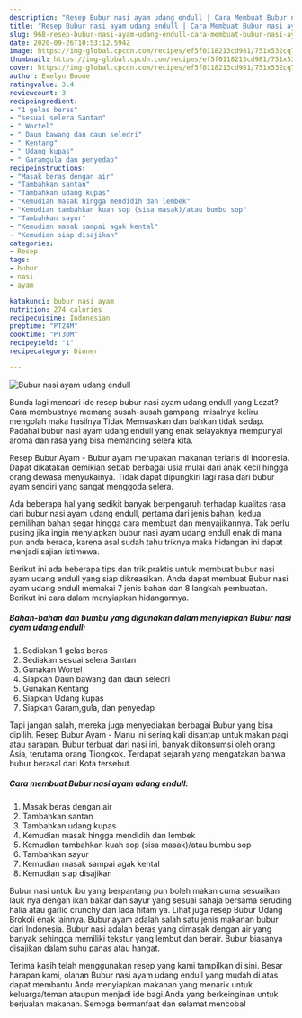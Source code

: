 ```yaml
---
description: "Resep Bubur nasi ayam udang endull | Cara Membuat Bubur nasi ayam udang endull Yang Bikin Ngiler"
title: "Resep Bubur nasi ayam udang endull | Cara Membuat Bubur nasi ayam udang endull Yang Bikin Ngiler"
slug: 968-resep-bubur-nasi-ayam-udang-endull-cara-membuat-bubur-nasi-ayam-udang-endull-yang-bikin-ngiler
date: 2020-09-26T10:53:12.594Z
image: https://img-global.cpcdn.com/recipes/ef5f0118213cd981/751x532cq70/bubur-nasi-ayam-udang-endull-foto-resep-utama.jpg
thumbnail: https://img-global.cpcdn.com/recipes/ef5f0118213cd981/751x532cq70/bubur-nasi-ayam-udang-endull-foto-resep-utama.jpg
cover: https://img-global.cpcdn.com/recipes/ef5f0118213cd981/751x532cq70/bubur-nasi-ayam-udang-endull-foto-resep-utama.jpg
author: Evelyn Boone
ratingvalue: 3.4
reviewcount: 3
recipeingredient:
- "1 gelas beras"
- "sesuai selera Santan"
- " Wortel"
- " Daun bawang dan daun seledri"
- " Kentang"
- " Udang kupas"
- " Garamgula dan penyedap"
recipeinstructions:
- "Masak beras dengan air"
- "Tambahkan santan"
- "Tambahkan udang kupas"
- "Kemudian masak hingga mendidih dan lembek"
- "Kemudian tambahkan kuah sop (sisa masak)/atau bumbu sop"
- "Tambahkan sayur"
- "Kemudian masak sampai agak kental"
- "Kemudian siap disajikan"
categories:
- Resep
tags:
- bubur
- nasi
- ayam

katakunci: bubur nasi ayam 
nutrition: 274 calories
recipecuisine: Indonesian
preptime: "PT24M"
cooktime: "PT30M"
recipeyield: "1"
recipecategory: Dinner

---
```



![Bubur nasi ayam udang endull](https://img-global.cpcdn.com/recipes/ef5f0118213cd981/751x532cq70/bubur-nasi-ayam-udang-endull-foto-resep-utama.jpg)

Bunda lagi mencari ide resep bubur nasi ayam udang endull yang Lezat? Cara membuatnya memang susah-susah gampang. misalnya keliru mengolah maka hasilnya Tidak Memuaskan dan bahkan tidak sedap. Padahal bubur nasi ayam udang endull yang enak selayaknya mempunyai aroma dan rasa yang bisa memancing selera kita.

Resep Bubur Ayam - Bubur ayam merupakan makanan terlaris di Indonesia. Dapat dikatakan demikian sebab berbagai usia mulai dari anak kecil hingga orang dewasa menyukainya. Tidak dapat dipungkiri lagi rasa dari bubur ayam sendiri yang sangat menggoda selera.

Ada beberapa hal yang sedikit banyak berpengaruh terhadap kualitas rasa dari bubur nasi ayam udang endull, pertama dari jenis bahan, kedua pemilihan bahan segar hingga cara membuat dan menyajikannya. Tak perlu pusing jika ingin menyiapkan bubur nasi ayam udang endull enak di mana pun anda berada, karena asal sudah tahu triknya maka hidangan ini dapat menjadi sajian istimewa.


Berikut ini ada beberapa tips dan trik praktis untuk membuat bubur nasi ayam udang endull yang siap dikreasikan. Anda dapat membuat Bubur nasi ayam udang endull memakai 7 jenis bahan dan 8 langkah pembuatan. Berikut ini cara dalam menyiapkan hidangannya.

<!--inarticleads1-->

##### Bahan-bahan dan bumbu yang digunakan dalam menyiapkan Bubur nasi ayam udang endull:

1. Sediakan 1 gelas beras
1. Sediakan sesuai selera Santan
1. Gunakan  Wortel
1. Siapkan  Daun bawang dan daun seledri
1. Gunakan  Kentang
1. Siapkan  Udang kupas
1. Siapkan  Garam,gula, dan penyedap


Tapi jangan salah, mereka juga menyediakan berbagai Bubur yang bisa dipilih. Resep Bubur Ayam - Manu ini sering kali disantap untuk makan pagi atau sarapan. Bubur terbuat dari nasi ini, banyak dikonsumsi oleh orang Asia, terutama orang Tiongkok. Terdapat sejarah yang mengatakan bahwa bubur berasal dari Kota tersebut. 

<!--inarticleads2-->

##### Cara membuat Bubur nasi ayam udang endull:

1. Masak beras dengan air
1. Tambahkan santan
1. Tambahkan udang kupas
1. Kemudian masak hingga mendidih dan lembek
1. Kemudian tambahkan kuah sop (sisa masak)/atau bumbu sop
1. Tambahkan sayur
1. Kemudian masak sampai agak kental
1. Kemudian siap disajikan


Bubur nasi untuk ibu yang berpantang pun boleh makan cuma sesuaikan lauk nya dengan ikan bakar dan sayur yang sesuai sahaja bersama seruding halia atau garlic crunchy dan lada hitam ya. Lihat juga resep Bubur Udang Brokoli enak lainnya. Bubur ayam adalah salah satu jenis makanan bubur dari Indonesia. Bubur nasi adalah beras yang dimasak dengan air yang banyak sehingga memiliki tekstur yang lembut dan berair. Bubur biasanya disajikan dalam suhu panas atau hangat. 

Terima kasih telah menggunakan resep yang kami tampilkan di sini. Besar harapan kami, olahan Bubur nasi ayam udang endull yang mudah di atas dapat membantu Anda menyiapkan makanan yang menarik untuk keluarga/teman ataupun menjadi ide bagi Anda yang berkeinginan untuk berjualan makanan. Semoga bermanfaat dan selamat mencoba!
